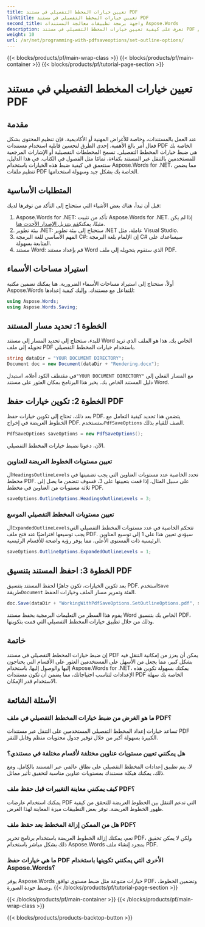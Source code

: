 ```yaml
---
title: تعيين خيارات المخطط التفصيلي في مستند PDF
linktitle: تعيين خيارات المخطط التفصيلي في مستند PDF
second_title: واجهة برمجة تطبيقات معالجة المستندات Aspose.Words
description: تعرف على كيفية تعيين خيارات المخطط التفصيلي في مستند PDF باستخدام Aspose.Words for .NET. قم بتعزيز التنقل في PDF من خلال تكوين مستويات العناوين والمخططات التفصيلية الموسعة.
weight: 10
url: /ar/net/programming-with-pdfsaveoptions/set-outline-options/
---
```


{{< blocks/products/pf/main-wrap-class >}}
{{< blocks/products/pf/main-container >}}
{{< blocks/products/pf/tutorial-page-section >}}

# تعيين خيارات المخطط التفصيلي في مستند PDF

## مقدمة

عند العمل بالمستندات، وخاصة للأغراض المهنية أو الأكاديمية، فإن تنظيم المحتوى بشكل فعال أمر بالغ الأهمية. إحدى الطرق لتحسين قابلية استخدام مستندات PDF الخاصة بك هي ضبط خيارات المخطط التفصيلي. تسمح المخططات التفصيلية أو الإشارات المرجعية للمستخدمين بالتنقل عبر المستند بكفاءة، تمامًا مثل الفصول في الكتاب. في هذا الدليل، سنتعمق في كيفية ضبط هذه الخيارات باستخدام Aspose.Words for .NET، مما يضمن تنظيم ملفات PDF الخاصة بك بشكل جيد وسهولة استخدامها.

## المتطلبات الأساسية

قبل أن تبدأ، هناك بعض الأشياء التي ستحتاج إلى التأكد من توفرها لديك:

1.  Aspose.Words for .NET: تأكد من تثبيت Aspose.Words for .NET. إذا لم يكن مثبتًا، يمكنك[قم بتنزيل الإصدار الأحدث هنا](https://releases.aspose.com/words/net/).
2. بيئة تطوير .NET: ستحتاج إلى بيئة تطوير .NET عاملة، مثل Visual Studio.
3. الفهم الأساسي للغة البرمجة C#: إن الإلمام بلغة البرمجة C# سيساعدك على المتابعة بسهولة.
4. مستند Word: قم بإعداد مستند Word الذي ستقوم بتحويله إلى ملف PDF.

## استيراد مساحات الأسماء

أولاً، ستحتاج إلى استيراد مساحات الأسماء الضرورية. هنا يمكنك تضمين مكتبة Aspose.Words للتفاعل مع مستندك. وإليك كيفية إعدادها:

```csharp
using Aspose.Words;
using Aspose.Words.Saving;
```

## الخطوة 1: تحديد مسار المستند

للبدء، ستحتاج إلى تحديد المسار إلى مستند Word الخاص بك. هذا هو الملف الذي تريد تحويله إلى ملف PDF باستخدام خيارات المخطط التفصيلي. 

```csharp
string dataDir = "YOUR DOCUMENT DIRECTORY";
Document doc = new Document(dataDir + "Rendering.docx");
```

 في مقتطف الكود أعلاه، استبدل`"YOUR DOCUMENT DIRECTORY"` مع المسار الفعلي إلى دليل المستند الخاص بك. يخبر هذا البرنامج بمكان العثور على مستند Word.

## الخطوة 2: تكوين خيارات حفظ PDF

 بعد ذلك، تحتاج إلى تكوين خيارات حفظ PDF. يتضمن هذا تحديد كيفية التعامل مع الخطوط العريضة في إخراج PDF. ستستخدم`PdfSaveOptions` الصف للقيام بذلك.

```csharp
PdfSaveOptions saveOptions = new PdfSaveOptions();
```

الآن، دعونا نضبط خيارات المخطط التفصيلي. 

### تعيين مستويات الخطوط العريضة للعناوين

 ال`HeadingsOutlineLevels` تحدد الخاصية عدد مستويات العناوين التي يجب تضمينها في مخطط PDF. على سبيل المثال، إذا قمت بتعيينها على 3، فسوف تتضمن ما يصل إلى ثلاثة مستويات من العناوين في مخطط PDF.

```csharp
saveOptions.OutlineOptions.HeadingsOutlineLevels = 3;
```

### تعيين مستويات المخطط التفصيلي الموسع

 ال`ExpandedOutlineLevels`تتحكم الخاصية في عدد مستويات المخطط التفصيلي التي يجب توسيعها افتراضيًا عند فتح ملف PDF. سيؤدي تعيين هذا على 1 إلى توسيع العناوين الرئيسية ذات المستوى الأعلى، مما يوفر رؤية واضحة للأقسام الرئيسية.

```csharp
saveOptions.OutlineOptions.ExpandedOutlineLevels = 1;
```

## الخطوة 3: احفظ المستند بتنسيق PDF

 بعد تكوين الخيارات، تكون جاهزًا لحفظ المستند بتنسيق PDF. استخدم`Save` طريقة`Document` الفئة وتمرير مسار الملف وخيارات الحفظ.

```csharp
doc.Save(dataDir + "WorkingWithPdfSaveOptions.SetOutlineOptions.pdf", saveOptions);
```

يقوم هذا السطر من التعليمات البرمجية بحفظ مستند Word الخاص بك بتنسيق PDF، وذلك من خلال تطبيق خيارات المخطط التفصيلي التي قمت بتكوينها. 

## خاتمة

إن ضبط خيارات المخطط التفصيلي في مستند PDF يمكن أن يعزز من إمكانية التنقل فيه بشكل كبير، مما يجعل من الأسهل على المستخدمين العثور على الأقسام التي يحتاجون إليها والوصول إليها. باستخدام Aspose.Words for .NET، يمكنك بسهولة تكوين هذه الإعدادات لتناسب احتياجاتك، مما يضمن أن تكون مستندات PDF الخاصة بك سهلة الاستخدام قدر الإمكان.

## الأسئلة الشائعة

### ما هو الغرض من ضبط خيارات المخطط التفصيلي في ملف PDF؟

تساعد خيارات إعداد المخطط التفصيلي المستخدمين على التنقل عبر مستندات PDF الكبيرة بسهولة أكبر من خلال توفير جدول محتويات منظم وقابل للنقر.

### هل يمكنني تعيين مستويات عناوين مختلفة لأقسام مختلفة في مستندي؟

لا، يتم تطبيق إعدادات المخطط التفصيلي على نطاق عالمي عبر المستند بالكامل. ومع ذلك، يمكنك هيكلة مستندك بمستويات عناوين مناسبة لتحقيق تأثير مماثل.

### كيف يمكنني معاينة التغييرات قبل حفظ ملف PDF؟

يمكنك استخدام عارضات PDF التي تدعم التنقل بين الخطوط العريضة للتحقق من كيفية ظهور الخطوط العريضة. توفر بعض التطبيقات ميزة المعاينة لهذا الغرض.

### هل من الممكن إزالة المخطط بعد حفظ ملف PDF؟

نعم، يمكنك إزالة الخطوط العريضة باستخدام برنامج تحرير PDF، ولكن لا يمكن تحقيق ذلك بشكل مباشر باستخدام Aspose.Words بمجرد إنشاء ملف PDF.

### ما هي خيارات حفظ PDF الأخرى التي يمكنني تكوينها باستخدام Aspose.Words؟

يوفر Aspose.Words خيارات متنوعة مثل ضبط مستوى توافق PDF، وتضمين الخطوط، وضبط جودة الصورة.
{{< /blocks/products/pf/tutorial-page-section >}}

{{< /blocks/products/pf/main-container >}}
{{< /blocks/products/pf/main-wrap-class >}}

{{< blocks/products/products-backtop-button >}}
